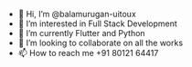 - 👋 Hi, I’m @balamurugan-uitoux
- 👀 I’m interested in Full Stack Development
- 🌱 I’m currently Flutter and Python 
- 💞️ I’m looking to collaborate on all the works
- 📫 How to reach me +91 80121 64417

<!---
balamurugan-uitoux/balamurugan-uitoux is a ✨ special ✨ repository because its `README.md` (this file) appears on your GitHub profile.
You can click the Preview link to take a look at your changes.
--->
